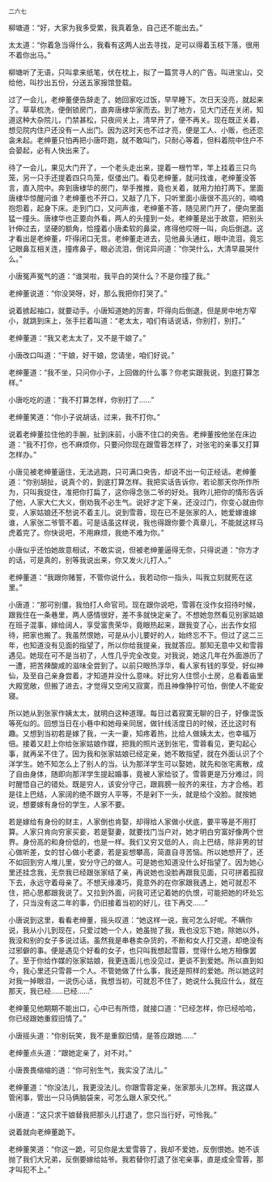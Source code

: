     二六七 

   柳塘道：“好，大家为我多受累，我真着急，自己还不能出去。”

   太太道：“你着急当得什么，我看有这两人出去寻找，足可以得着玉枝下落，很用不着你出马。”

   柳塘听了无语，只叫拿来纸笔，伏在枕上，拟了一篇赏寻人的广告。叫进宝山，交给他，叫抄出五份，分送五家报馆登载。

   过了一会儿，老绅董便告辞走了。她回家吃过饭，早早睡下。次日天没亮，就起来了。草草梳洗，便倒锁房门，直奔唐棣华家而去。到了地方，见大门还在关闭，知道这种大杂院儿，门禁甚松，只夜间关上，清早开了，便不再关。现在既正关着，想见院内住户还没有一人出门。因为这时天也不过才亮，便是工人、小贩，也还恋衾未起。老绅董只怕再把小唐吓跑，就不敢叫门，只耐心等着，但料着院中住户不会晏起，必有人快出来了。

   待了一会儿，果见大门开了，一个老头走出来，提着一根竹竿，竿上挂着三只鸟笼，另一只手还提着四只鸟笼，伛偻出门。看见老绅董，就问找谁，老绅董没答言，直入院中。奔到唐棣华的房门，举手推推，竟也关着，就用力拍打两下。里面唐棣华惊醒问谁？老绅董也不开口，又敲了几下，只听里面小唐很不高兴的，喃喃抱怨着，起身下床。走到门口，又问声谁，老绅董不答，随见房门开了，便向里面猛一撞头。唐棣华也正要向外看，两人的头撞到一处。老绅董是出于故意，把别头针伸过去，坚硬的额角，恰撞着小唐柔软的鼻梁，疼得他哎呀一叫，向后倒退。这才看出是老绅董，吓得闭口无言。老绅董走进去，见他鼻头通红，眼中流泪，竟忘记眼鼻互相关连，撞疼鼻子，眼必流泪，倒诧异问道：“你哭什么，大清早晨哭什么。”

   小唐冤声冤气的道：“谁哭啦，我平白的哭什么？不是你撞了我。”

   老绅董说道：“你没哭呀，好，那么我把你打哭了。”

   说着掳起袖口，就要动手。小唐知道她的厉害，吓得向后倒退，但是房中地方窄小，就跳到床上，张手拦着叫道：“老太太，咱们有话说话，你别打，别打。”

   老绅董道：“我又老太太了，又不是干娘了。”

   小唐改口叫道：“干娘，好干娘，您请坐，咱们好说。”

   老绅董道：“我不坐，只问你小子，上回做的什么事？你老实跟我说，到底打算怎样。”

   小唐吃吃的道：“我不打算怎样，你别打了……”

   老绅董笑道：“你小子说胡话，过来，我不打你。”

   说着老绅董拉住他的手腕，扯到床前，小唐不住口的央告。老绅董按他坐在床边道：“我不打你，也不麻烦你，只要问你现在跟雪蓉怎样了，对张宅的亲事又打算怎样办。”

   小唐见被老绅董逼住，无法逃跑，只可满口央告，却说不出一句正经话。老绅董道：“你别胡扯，说真个的，到底打算怎样。我把实话告诉你，若论那天你所作所为，只叫我捉住，准把你打扁了，这你得念张二爷的好处。我昨儿把你的情形告诉了他，人家大仁大义，倒劝我不必生气。说好才定下亲，还没过门，你变心就由你变，人家姑娘还不愁说不着主儿。说到雪蓉，现在已不是张家的人，她爱嫁谁嫁谁，人家张二爷管不着。可是话虽这样说，我也得跟你要个真章儿，不能就这样马虎着完了。你快说吧，不用麻烦，我绝不难为你。”

   小唐似乎还怕她故意相试，不敢实说，但被老绅董逼得无奈，只得说道：“你方才的话，可是真的，别等我说出来，你又发火儿打人。”

   老绅董道：“我跟你赌誓，不管你说什么，我若动你一指头，叫我立刻就死在这里。”

   小唐道：“那可别僵，我怕打人命官司。现在跟你说吧，雪蓉在没作女招待时候，跟我住在一条巷里，两人感情很好，差不多就快定亲了。不想她忽然看见别家姑娘在班子混事，嫁给阔人，享受富贵荣华，竟眼热起来，跟我变了心，出去作女招待，把家也搬了。我虽然恨她，可是从小儿要好的人，始终忘不下。但过了这二三年，也知道没有见面的指望了，所以你给我提亲，我就答应。那知无意中又和雪蓉遇见。她现在可不是当初了，人性几乎完全改变。对我说，她这几年在外面游历了一遭，把苦辣酸咸的滋味全尝到了。以前只眼热浮华，看人家有钱的享受，好似神仙，及至自己亲身尝着，才知道并没什么意味。好比穷人住惯小土房，总看着庙里大殿宽敞，但搬了进去，才觉得又空闲又寂寞，而且神像狰狞可怕，倒使人不能安寝。

   所以她从到张家作姨太太，就明白这种道理。每日过着寂寞无聊的日子，好像混饭等死似的。回想当日在小巷中和她母亲同居，做针线活度日的时候，还比这时有趣。又想到当初若是嫁了我，一夫一妻，知疼着热，比给人做姨太太，也幸福万倍。接着又赶上你给张家姑娘作媒，把我的照片送到张宅，雪蓉看见，更勾起心事，就再呆不住了。因为我和张家姑娘已经定亲，她不敢指望，就在外面认识了个洋学生。她不知怎么上了别人的当。认为那洋学生可以娶她，就先和张宅离散，成了自由身体，随即向那洋学生提起婚事，竟被人家给驳了。雪蓉更是万分难过，同时醒悟自己的错处。既是穷人，该安分守己，跟肩膀一般齐的来往，方才合格。若是往上巴结，人家阔的绝不跟穷人平等，不是剁下一头，就是给个没脸。就按她说，想要嫁有身份的学生，人家不要。

   若是嫁给有身份的财主，人家倒也肯娶，却得给人家做小伏底，要平等是不用打算。人家只肯向穷家买妾，若是娶妻，就要找门当户对，她才明白穷富好像两个世界。身份高的和身份低的，也是一样。我们又穷又低的人，向上巴结，除非男的甘心做听差，女的甘心做小老婆，若是妄想攀高，简直自寻苦恼。所以她想开了，还不如回到穷人堆儿里，安分守己的做人。可是她也知道没什么好指望了。因为她心里还挂念我，无奈我已经跟张家结了亲，再说她也没脸再跟我见面，只可拼着孤寂下去，永远守着母亲了。不想天缘凑巧，竟意外的在你家跟我遇上，她可就忍不住，把心思都跟我说了。又拉到外面，问我可还记着她的仇恨，可能把她的坏处忘了，只当没有这二年的事，仍旧接着当初的好儿，往下再交……”

   小唐说到这里，看看老绅董，摇头叹道：“她这样一说，我可怎么好呢。不瞒你说，我从小儿到现在，只爱过她一个人，她虽抛了我，我也没忘下她，除她以外，我没和别的女子多说过话。虽然我是串巷卖杂货的，不断和女人打交道，却绝没有过邪僻的事。便是遇见个好看的女子，也只叫我想起雪蓉，觉得什么地方相像罢了。至于你给作媒的张家姑娘，我更连面儿也没见过，更谈不到爱她。所以直到如今，我心里还只雪蓉一个人。不管她做了什么事，我还是照样的爱她。所以她这时对我一掉眼泪，一说伤心话，我想当初，可就忍不住了，她说什么我应什么，就在那天，我已经……已经……”

   老绅董见他期期不能出口，心中已有所悟，就接口道：“已经怎样，你已经哈哈，你已经跟她重叙旧情了。”

   小唐摇头道：“你别玩笑，我不是重叙旧情，是答应跟她……”

   老绅董点头道：“跟她定亲了，对不对。”

   小唐畏畏缩缩的道：“你可别生气，我实没了法儿。”

   老绅董道：“你没法儿，我更没法儿。你跟雪蓉定亲，张家那头儿怎样。我这媒人管闲事，管出一只马俩脑袋来，可怎么跟人家交代。”

   小唐道：“这只求干娘替我把那头儿打退了，您只当行好，可怜我。”

   说着就向老绅董跪下。

   老绅董笑道：“你这一跪，可见你是太爱雪蓉了，我却不爱她，反倒恨她。她不该抛了我们大兄弟，反倒要嫁给姑爷。我若替你打退了张宅亲事，直是成全雪蓉，那才叫犯不上。”

